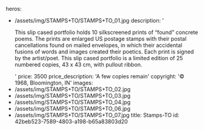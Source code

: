 heros:
  - /assets/img/STAMPS+TO/STAMPS+TO_01.jpg
description: '<p>This slip cased portfolio holds 10 silkscreened prints of “found” concrete poems. The prints are enlarged US postage stamps with their postal cancellations found on mailed envelopes, in which their accidental fusions of words and images created their poetics. Each print is signed by the artist/poet. This slip cased portfolio is a limited edition of 25 numbered copies, 43 x 43 cm, with pullout ribbon.<br></p>'
price: 3500
price_description: 'A few copies remain'
copyright: '© 1968, Bloomington, IN'
images:
  - /assets/img/STAMPS+TO/STAMPS+TO_02.jpg
  - /assets/img/STAMPS+TO/STAMPS+TO_03.jpg
  - /assets/img/STAMPS+TO/STAMPS+TO_04.jpg
  - /assets/img/STAMPS+TO/STAMPS+TO_06.jpg
  - /assets/img/STAMPS+TO/STAMPS+TO_07.jpg
title: Stamps-TO
id: 42beb523-7589-4803-a198-b65a83803d20
